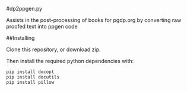 #dp2ppgen.py

Assists in the post-processing of books for pgdp.org by converting raw proofed text into ppgen code

##Installing

Clone this repository, or download zip.

Then install the required python dependencies with:

    pip install docopt
    pip install docutils
    pip install pillow
